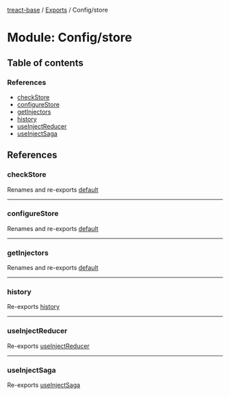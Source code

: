 [treact-base](../README.md) / [Exports](../modules.md) / Config/store

# Module: Config/store

## Table of contents

### References

- [checkStore](Config_store.md#checkstore)
- [configureStore](Config_store.md#configurestore)
- [getInjectors](Config_store.md#getinjectors)
- [history](Config_store.md#history)
- [useInjectReducer](Config_store.md#useinjectreducer)
- [useInjectSaga](Config_store.md#useinjectsaga)

## References

### checkStore

Renames and re-exports [default](Config_store_checkStore.md#default)

___

### configureStore

Renames and re-exports [default](Config_store_configureStore.md#default)

___

### getInjectors

Renames and re-exports [default](Config_store_sagaInjectors.md#default)

___

### history

Re-exports [history](Config_store_reducers.md#history)

___

### useInjectReducer

Re-exports [useInjectReducer](Config_store_injectReducer.md#useinjectreducer)

___

### useInjectSaga

Re-exports [useInjectSaga](Config_store_injectSaga.md#useinjectsaga)
